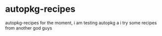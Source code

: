 # autopkg-recipes
autopkg-recipes
for the moment, i am testing autopkg a i try some recipes from another god guys
